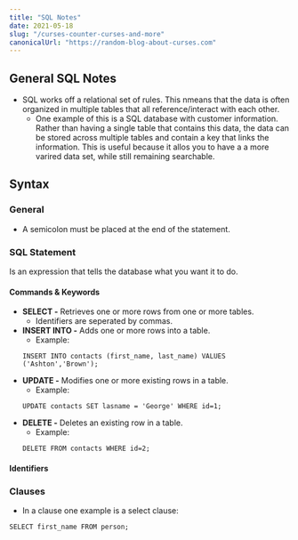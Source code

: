 ```yaml
---
title: "SQL Notes"
date: 2021-05-18
slug: "/curses-counter-curses-and-more"
canonicalUrl: "https://random-blog-about-curses.com"
---
```


## General SQL Notes

* SQL works off a relational set of rules. This nmeans that the data is often organized in multiple tables that all reference/interact with each other.
  * One example of this is a SQL database with customer information. Rather than having a single table that contains this data, the data can be stored across multiple tables and contain a key that links the information. This is useful because it allos you to have a a more varired data set, while still remaining searchable.

## Syntax

### General

* A semicolon must be placed at the end of the statement.

### SQL Statement

Is an expression that tells the database what you want it to do.

#### Commands & Keywords

* **SELECT -** Retrieves one or more rows from one or more tables.
  * Identifiers are seperated by commas.
* **INSERT INTO -** Adds one or more rows into a table.
  * Example: 
  ```
  INSERT INTO contacts (first_name, last_name) VALUES ('Ashton','Brown');
  ```
* **UPDATE -** Modifies one or more existing rows in a table.
  * Example: 
  ```
  UPDATE contacts SET lasname = 'George' WHERE id=1;
  ```
* **DELETE -** Deletes an existing row in a table.
  * Example:
  ```
  DELETE FROM contacts WHERE id=2;
  ```

#### Identifiers

### Clauses

* In a clause one example is a select clause:

```
SELECT first_name FROM person;
```


